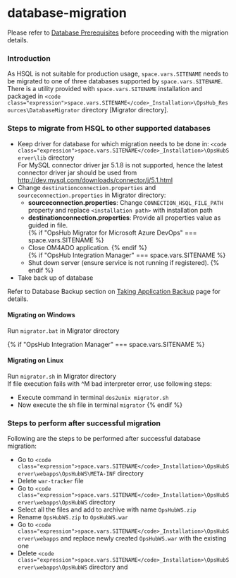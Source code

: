 # database-migration

Please refer to [Database Prerequisites](../../getting-started/prerequisites.md#database-prerequisites) before proceeding with the migration details.

### Introduction

As HSQL is not suitable for production usage, <code class="expression">space.vars.SITENAME</code> needs to be migrated to one of three databases supported by <code class="expression">space.vars.SITENAME</code>. There is a utility provided with <code class="expression">space.vars.SITENAME</code> installation and packaged in `<code class="expression">space.vars.SITENAME</code>_Installation>\OpsHub_Resources\DatabaseMigrator` directory \[Migrator directory].

### Steps to migrate from HSQL to other supported databases

* Keep driver for database for which migration needs to be done in: `<code class="expression">space.vars.SITENAME</code>_Installation>\OpsHubServer\lib` directory\
  For MySQL connector driver jar 5.1.8 is not supported, hence the latest connector driver jar should be used from http://dev.mysql.com/downloads/connector/j/5.1.html
* Change `destinationconnection.properties` and `sourceconnection.properties` in Migrator directory:
  * **sourceconnection.properties**: Change `CONNECTION_HSQL_FILE_PATH` property and replace `<installation path>` with installation path
  * **destinationconnection.properties**: Provide all properties value as guided in file.  
    {% if "OpsHub Migrator for Microsoft Azure DevOps" === space.vars.SITENAME %}  
  * Close OM4ADO application. 
    {% endif %}  
    {% if "OpsHub Integration Manager" === space.vars.SITENAME %}
  * Shut down server (ensure service is not running if registered).
    {% endif %}
* Take back up of database

Refer to Database Backup section on [Taking Application Backup](../upgrade/taking-application-backup.md) page for details.

#### Migrating on Windows

Run `migrator.bat` in Migrator directory

{% if "OpsHub Integration Manager" === space.vars.SITENAME %}
#### Migrating on Linux

Run `migrator.sh` in Migrator directory\
If file execution fails with ^M bad interpreter error, use following steps:

* Execute command in terminal `dos2unix migrator.sh`
* Now execute the sh file in terminal `migrator`
{% endif %}

### Steps to perform after successful migration

Following are the steps to be performed after successful database migration:

* Go to `<code class="expression">space.vars.SITENAME</code>_Installation>\OpsHubServer\webapps\OpsHubWS\META-INF` directory
* Delete `war-tracker` file
* Go to `<code class="expression">space.vars.SITENAME</code>_Installation>\OpsHubServer\webapps\OpsHubWS` directory
* Select all the files and add to archive with name `OpsHubWS.zip`
* Rename `OpsHubWS.zip` to `OpsHubWS.war`
* Go to `<code class="expression">space.vars.SITENAME</code>_Installation>\OpsHubServer\webapps` and replace newly created `OpsHubWS.war` with the existing one
* Delete `<code class="expression">space.vars.SITENAME</code>_Installation>\OpsHubServer\webapps\OpsHubWS` directory and
